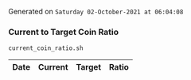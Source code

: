 Generated on `Saturday 02-October-2021 at 06:04:08`

### Current to Target Coin Ratio
`current_coin_ratio.sh`

Date|Current|Target|Ratio
---|---|---|---

